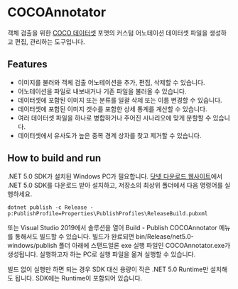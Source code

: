 # COCOAnnotator

객체 검출을 위한 [COCO 데이터셋](https://cocodataset.org/) 포맷의 커스텀 어노테이션 데이터셋 파일을 생성하고 편집, 관리하는 도구입니다.

## Features

* 이미지를 불러와 객체 검출 어노테이션을 추가, 편집, 삭제할 수 있습니다.
* 어노테이션을 파일로 내보내거나 기존 파일을 불러올 수 있습니다.
* 데이터셋에 포함된 이미지 또는 분류를 일괄 삭제 또는 이름 변경할 수 있습니다.
* 데이터셋에 포함된 이미지 갯수를 포함한 상세 통계를 계산할 수 있습니다.
* 여러 데이터셋 파일을 하나로 병합하거나 주어진 시나리오에 맞게 분할할 수 있습니다.
* 데이터셋에서 유사도가 높은 중복 경계 상자를 찾고 제거할 수 있습니다.

## How to build and run

.NET 5.0 SDK가 설치된 Windows PC가 필요합니다. [닷넷 다운로드 웹사이트](https://dotnet.microsoft.com/download)에서 .NET 5.0 SDK를 다운로드 받아 설치하고, 저장소의 최상위 폴더에서 다음 명령어를 실행하세요.

```
dotnet publish -c Release -p:PublishProfile=Properties\PublishProfiles\ReleaseBuild.pubxml
```

또는 Visual Studio 2019에서 솔루션을 열어 Build - Publish COCOAnnotator 메뉴를 통해서도 빌드할 수 있습니다. 빌드가 완료되면 bin/Release/net5.0-windows/publish 폴더 아래에 스탠드얼론 exe 실행 파일인 COCOAnnotator.exe가 생성됩니다. 실행하고자 하는 PC로 실행 파일을 옮겨 실행할 수 있습니다.

빌드 없이 실행만 하면 되는 경우 SDK 대신 용량이 작은 .NET 5.0 Runtime만 설치해도 됩니다. SDK에는 Runtime이 포함되어 있습니다.
